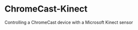 ChromeCast-Kinect
=================

Controlling a ChromeCast device with a Microsoft Kinect sensor
